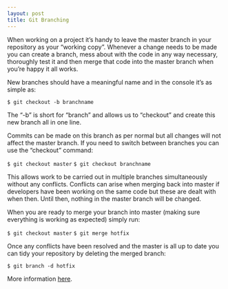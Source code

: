 ```yaml
---
layout: post
title: Git Branching
---
```


When working on a project it’s handy to leave the master branch in your repository as your “working copy”. Whenever a change needs to be made you can create a branch, mess about with the code in any way necessary, thoroughly test it and then merge that code into the master branch when you’re happy it all works.

New branches should have a meaningful name and in the console it’s as simple as:

``$ git checkout -b branchname``

The “-b” is short for “branch” and allows us to “checkout” and create this new branch all in one line.

Commits can be made on this branch as per normal but all changes will not affect the master branch. If you need to switch between branches you can use the “checkout” command:

``$ git checkout master``
``$ git checkout branchname``

This allows work to be carried out in multiple branches simultaneously without any conflicts. Conflicts can arise when merging back into master if developers have been working on the same code but these are dealt with when then. Until then, nothing in the master branch will be changed.

When you are ready to merge your branch into master (making sure everything is working as expected) simply run:

``$ git checkout master``
``$ git merge hotfix``

Once any conflicts have been resolved and the master is all up to date you can tidy your repository by deleting the merged branch:

``$ git branch -d hotfix``

More information [here](https://git-scm.com/book/en/v2/Git-Branching-Basic-Branching-and-Merging). 
